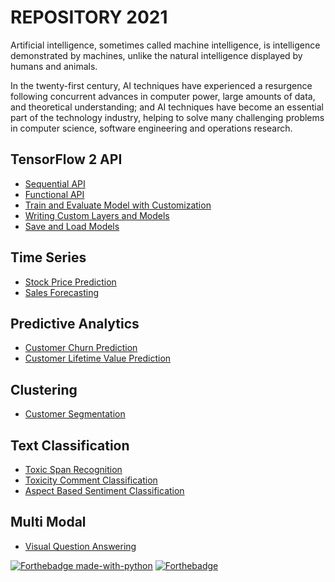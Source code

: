 # REPOSITORY 2021

Artificial intelligence, sometimes called machine intelligence, is intelligence demonstrated by machines, unlike the natural intelligence displayed by humans and animals.

In the twenty-first century, AI techniques have experienced a resurgence following concurrent advances in computer power, large amounts of data, and theoretical understanding; and AI techniques have become an essential part of the technology industry, helping to solve many challenging problems in computer science, software engineering and operations research.

## TensorFlow 2 API

- [Sequential API](tensorflow2-api/sequential-model-api.ipynb)
- [Functional API](tensorflow2-api/functional-model-api.ipynb)
- [Train and Evaluate Model with Customization](tensorflow2-api/train-and-evaluate-with-customization.ipynb)
- [Writing Custom Layers and Models](tensorflow2-api/writing-new-layers-and-models-via-subclassing.ipynb)
- [Save and Load Models](tensorflow2-api/save-and-load-models.ipynb)

## Time Series

- [Stock Price Prediction](time-series/)
- [Sales Forecasting](time-series/)

## Predictive Analytics

- [Customer Churn Prediction](predictive/)
- [Customer Lifetime Value Prediction](predictive/)

## Clustering

- [Customer Segmentation](clustering/)

## Text Classification

- [Toxic Span Recognition](text-classification/)
- [Toxicity Comment Classification](text-classification/)
- [Aspect Based Sentiment Classification](text-classification/)

## Multi Modal

- [Visual Question Answering](multi-modal/)

[![Forthebadge made-with-python](http://ForTheBadge.com/images/badges/made-with-python.svg)](https://www.python.org/)
[![Forthebadge](https://forthebadge.com/images/badges/built-with-love.svg)](https://forthebadge.com)
